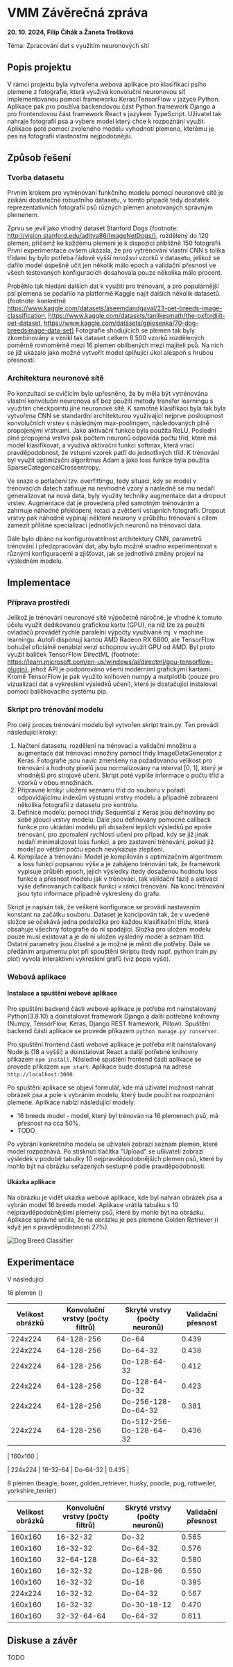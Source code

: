 # VMM Závěrečná zpráva

**20. 10. 2024, Filip Čihák a Žaneta Trošková**

Téma: Zpracování dat s využitím neuronových sítí

## Popis projektu

V rámci projektu byla vytvořena webová aplikace pro klasifikaci psího plemene z fotografie, která využívá konvoluční neuronovou síť implementovanou pomocí frameworku Keras/TensorFlow v jazyce Python. Aplikace pak pro používá backendovou část Python framework Django a pro frontendovou část framework React s jazykem TypeScript. Uživatel tak nahraje fotografii psa a vybere model který chce k rozpoznání využit. Aplikace poté pomocí zvoleného modelu vyhodnotí plemeno, kterému je pes na fotografii vlastnostmi nejpodobnější.

## Způsob řešení

### Tvorba datasetu

Prvním krokem pro vytrénovaní funkčního modelu pomocí neuronové sítě je získání dostatečně robustního datasetu, v tomto případě tedy dostatek reprezentativních fotografií psů různých plemen anotovaných správným plemenem.

Zprvu se jevil jako vhodný dataset Stanford Dogs {footnote: http://vision.stanford.edu/aditya86/ImageNetDogs/}, rozdělený do 120 plemen, přičemž ke každému plemeni je k dispozici přibližně 150 fotografií. První experimentace ovšem ukázala, že pro vytrénování vlastní CNN s tolika třídami by bylo potřeba řádově vyšší množsví vzorků v datasetu, jelikož se dařilo model úspešně učit jen několik málo epoch a validační přesnost ve všech testovaných konfiguracích dosahovala pouze několika málo procent.

Proběhlo tak hledání dalších dat k využití pro trénování, a pro populárnější psí plemena se podařilo na platformě Kaggle najít dalších několik datasetů. {footnote: konkrétně https://www.kaggle.com/datasets/aseemdandgaval/23-pet-breeds-image-classification, https://www.kaggle.com/datasets/tanlikesmath/the-oxfordiiit-pet-dataset, https://www.kaggle.com/datasets/gpiosenka/70-dog-breedsimage-data-set} Fotografie shodujících se plemen tak byly zkombinovány a vznikl tak dataset celkem 8 500 vzorků rozdělených poměrně rovnoměrně mezi 16 plemen oblíbených mezi majiteli psů. Na nich se již ukázalo jako možné vytvořit model splňující úkol alespoň s hrubou přesností.

### Architektura neuronové sítě

Po konzultaci se cvičícím bylo upřesněno, že by měla být vytrénována vlastní konvoluční neuronová síť bez použití metody transfer learningu s využitím checkpointu jiné neuronové sítě. K samotné klasifikaci byla tak byla vytvořena CNN se standardní architekturou využívající nejprve posloupnost konvolučních vrstev s následným max-poolingem, následovaných plně propojenými vrstvami. Jako aktivační funkce byla použita ReLU. Poslední plně propojená vrstva pak počtem neuronů odpovídá počtu tříd, které má model klasifikovat, a využívá aktivační funkci softmax, která vrací pravděpodobnost, že vstupní vzorek patří do jednotlivých tříd. K trénování byl využit optimizační algoritmus Adam a jako loss funkce byla použita SparseCategoricalCrossentropy. 

Ve snaze o potlačení tzv. overfittingu, tedy situaci, kdy se model v trénovacích datech zafixuje na nevhodné vzory a následně se mu nedaří generalizovat na nová data, byly využity techniky augmentace dat a dropout vrstev. Augmentace dat je provedena před samotným trénováním a zahrnuje náhodné překlopení, rotaci a zvětšení vstupních fotografií. Dropout vrstvy pak náhodně vypínají některé neurony v průběhu trénování s cílem zamezit přílišné specializaci jednotlivých neuronů na trénovací data.

Dále bylo dbáno na konfigurovatelnost architektury CNN, parametrů trénování i předzpracování dat, aby bylo možné snadno experimentovat s různými konfiguracemi a zjišťovat, jak se jednotlivé změny projeví na výsledném modelu.

## Implementace

### Příprava prostředí

Jelikož je trénování neuronové sítě výpočetně náročné, je vhodné k tomuto účelu využít dedikovanou grafickou kartu (GPU), na níž lze za použití ovladačů provádět rychle paralelní výpočty využíváné mj. v machine learningu. Autoři disponují kartou AMD Radeon RX 6800, ale TensorFlow bohužel oficiálně nenabízí verzi schopnou využít GPU od AMD. Byl proto využit balíček TensorFlow DirectML {footnote: https://learn.microsoft.com/en-us/windows/ai/directml/gpu-tensorflow-plugin}, jehož API je podporováno všemi moderními grafickými kartami. Kromě TensorFlow je pak využito knihoven numpy a matplotlib (pouze pro vizualizaci dat a vykreslení výsledků učení), které je dostačující instalovat pomocí balíčkovacího systému pip.

### Skript pro trénování modelu

Pro celý proces trénování modelu byl vytvořen skript train.py. Ten provádí následující kroky:

1. Načtení datasetu, rozdělení na trénovací a validační množinu a augmentace dat trénovací množiny pomocí třídy ImageDataGenerator z Keras. Fotografie jsou navíc zmenšeny na požadovanou velikost pro trénování a hodnoty pixelů jsou normalizovány na interval [0, 1], který je vhodnější pro strojové učení. Skript poté vypíše informace o počtu tříd a vzorků v obou množinách.
2. Přípravné kroky: uložení seznamu tříd do souboru v pořadí odpovídajícímu indexům výstupní vrstvy modelu a případně zobrazení několika fotografií z datasetu pro kontrolu.
3. Definice modelu: pomocí třídy Sequential z Keras jsou definovány po sobě jdoucí vrstvy modelu. Dále jsou definovány pomocné callback funkce pro ukládání modelu při dosažení lepších výsledků po epoše trénování, pro zpomalení rychlosti učení pro případ, kdy se již jinak nedaří minimalizovat loss funkci, a pro zastavení trénování, pokud již model po větším počtu epoch nevykazuje zlepšení.
4. Kompilace a trénování: Model je kompilován s optimizačním algoritmem a loss funkcí popsanou výše a je zahájeno trénování tak, že framework vypisuje průběh epoch, jejich výsledky (tedy dosaženou hodnotu loss funkce a přesnost modelu jak v trénovácí, tak validační fázi) a aktivaci výše definovaných callback funkcí v rámci trénování. Na konci trénování jsou tyto informace případně vykresleny do grafu.

Skript je napsán tak, že veškeré konfigurace se provádí nastavením konstant na začátku souboru. Dataset je koncipován tak, že v uvedené složce se očekává jedna podsložka pro každou klasifikační třídu, která obsahuje všechny fotografie do ní spadající. Složka pro uložení modelu pouze musí existovat a je do ní uložen výsledný model a seznam tříd. Ostatní parametry jsou číselné a je možné je měnit dle potřeby. Dále se předáním argumentu plot při spouštění skriptu (tedy např. python train.py plot) vyvolá interaktivní vykreslení grafů (viz popis výše).

### Webová aplikace

#### Instalace a spuštění webové aplikace

Pro spuštění backend části webové aplikace je potřeba mít nainstalovaný Python(3.8.10) a doinstalovat framework Django a další potřebné knihovny (Numpy, TensorFlow, Keras, Django REST framework, Pillow). Spuštění backend části aplikace se provede příkazem `python manage.py runserver`.

Pro spuštění frontend části webové aplikace je potřeba mít nainstalovaný Node.js (18 a vyšší) a doinstalovat React a další potřebné knihovny příkazem `npm install`. Následné spuštění frontend části aplikace se provede příkazem `npm start`. Aplikace bude dostupná na adrese `http://localhost:3000`.

Po spuštění aplikace se objeví formulář, kde má uživatel možnost nahrát obrázek psa a pole s vybráním modelu, který bude použit na rozpoznání plemene. 
Aplikace nabízí následující modely:
- 16 breeds model - model, který byl trénován na 16 plemenech psů, má přesnost na cca 50%.
- TODO

Po vybrání konkrétního modelu se uživateli zobrazí seznam plemen, které model rozpoznává.
Po stisknutí tlačítka "Upload" se u6ivateli zobrazí výsledek v podobě tabulky 10 nejpravděpodobnějších plemen psů, které by mohlo být na obrázku seřazených sestupně podle pravděpodobnosti.

#### Ukázka aplikace

Na obrázku je vidět ukázka webové aplikace, kde byl nahrán obrázek psa a vybrán model 16 breeds model. Aplikace vrátila tabulku s 10 nejpravděpodobnějšími plemeny psů, které by mohlo být na obrázku. Aplikace správně určila, že na obrázku je pes plemene Golden Retriever (i když jen s pravděpodobností 27%).

![Dog Breed Classifier](example.png)

## Experimentace

V následující 

16 plemen ()

| Velikost obrázků | Konvoluční vrstvy (počty filtrů) | Skryté vrstvy (počty neuronů) | Validační přesnost |
|---|---|---|---|
| 224x224 | 64-128-256 | Do-64 | 0.439 |
| 224x224 | 64-128-256 | Do-64-32 | 0.438 |
| 224x224 | 64-128-256 | Do-128-64-32 | 0.412 |
| 224x224 | 64-128-256 | Do-128-64-Do-32 | 0.423 | <- saved magicky vytvořený model s 0.56 přesností (velikost 160x160)
| 224x224 | 64-128-256 | Do-256-128-Do-64-32 | 0.381 |
| 224x224 | 64-128-256 | Do-512-256-Do-128-64-32 | 0.436 |

| 160x160 | 

| 224x224 | 16-32-64 | Do-64-32 | 0.435 |

8 plemen (beagle, boxer, golden_retriever, husky, poodle, pug, rottweiler, yorkshire_terrier)

| Velikost obrázků | Konvoluční vrstvy (počty filtrů) | Skryté vrstvy (počty neuronů) | Validační přesnost |
|---|---|---|---|
| 160x160 | 16-32-32 | Do-32 | 0.565 |
| 160x160 | 16-32-32 | Do-64-32 | 0.576 | <- saved
| 160x160 | 32-64-128 | Do-64-32 | 0.580 |
| 160x160 | 16-32-32 | Do-128-96 | 0.550 |
| 160x160 | 16-32-32 | Do-16 | 0.395 |
| 224x224 | 16-32-32 | Do-64-32 | 0.567 |
| 160x160 | 16-32-32 | Do-30-18-12 | 0.470 |
| 160x160 | 32-32-64-64 | Do-64-32 | 0.611 | <- saved as v2

## Diskuse a závěr

TODO

